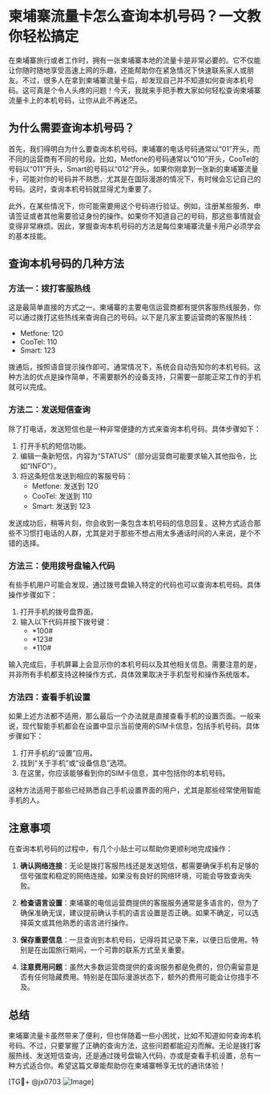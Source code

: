 # 柬埔寨流量卡怎么查询本机号码？一文教你轻松搞定

在柬埔寨旅行或者工作时，拥有一张柬埔寨本地的流量卡是非常必要的。它不仅能让你随时随地享受高速上网的乐趣，还能帮助你在紧急情况下快速联系家人或朋友。不过，很多人在拿到柬埔寨流量卡后，却发现自己并不知道如何查询本机号码。这可真是个令人头疼的问题！今天，我就来手把手教大家如何轻松查询柬埔寨流量卡上的本机号码，让你从此不再迷茫。

## 为什么需要查询本机号码？

首先，我们得明白为什么要查询本机号码。柬埔寨的电话号码通常以“01”开头，而不同的运营商有不同的号段。比如，Metfone的号码通常以“010”开头，CooTel的号码以“011”开头，Smart的号码以“012”开头。如果你刚拿到一张新的柬埔寨流量卡，可能对你的号码并不熟悉，尤其是在国际漫游的情况下，有时候会忘记自己的号码。这时，查询本机号码就显得尤为重要了。

此外，在某些情况下，你可能需要用这个号码进行验证。例如，注册某些服务、申请签证或者其他需要验证身份的操作。如果你不知道自己的号码，那这些事情就会变得非常麻烦。因此，掌握查询本机号码的方法是每位柬埔寨流量卡用户必须学会的基本技能。

## 查询本机号码的几种方法

### 方法一：拨打客服热线

这是最简单直接的方式之一。柬埔寨的主要电信运营商都有提供客服热线服务，你可以通过拨打这些热线来查询自己的号码。以下是几家主要运营商的客服热线：

- Metfone: 120
- CooTel: 110
- Smart: 123

拨通后，按照语音提示操作即可。通常情况下，系统会自动告知你的本机号码。这种方法的优点是操作简单，不需要额外的设备支持，只需要一部能正常工作的手机就可以完成。

### 方法二：发送短信查询

除了打电话，发送短信也是一种非常便捷的方式来查询本机号码。具体步骤如下：

1. 打开手机的短信功能。
2. 编辑一条新短信，内容为“STATUS”（部分运营商可能要求输入其他指令，比如“INFO”）。
3. 将这条短信发送到相应的客服号码：
   - Metfone: 发送到 120
   - CooTel: 发送到 110
   - Smart: 发送到 123

发送成功后，稍等片刻，你会收到一条包含本机号码的信息回复。这种方式适合那些不习惯打电话的人群，尤其是对于那些不想占用太多通话时间的人来说，是个不错的选择。

### 方法三：使用拨号盘输入代码

有些手机用户可能会发现，通过拨号盘输入特定的代码也可以查询本机号码。具体操作步骤如下：

1. 打开手机的拨号盘界面。
2. 输入以下代码并按下拨号键：
   - *100#
   - *123#
   - *110#

输入完成后，手机屏幕上会显示你的本机号码以及其他相关信息。需要注意的是，并非所有手机都支持这种操作方式，具体效果取决于手机型号和操作系统版本。

### 方法四：查看手机设置

如果上述方法都不适用，那么最后一个办法就是直接查看手机的设置页面。一般来说，现代智能手机都会在设置中显示当前使用的SIM卡信息，包括手机号码。具体步骤如下：

1. 打开手机的“设置”应用。
2. 找到“关于手机”或“设备信息”选项。
3. 在这里，你应该能够看到你的SIM卡信息，其中包括你的本机号码。

这种方法适用于那些已经熟悉自己手机设置界面的用户，尤其是那些经常使用智能手机的人。

## 注意事项

在查询本机号码的过程中，有几个小贴士可以帮助你更顺利地完成操作：

1. **确认网络连接**：无论是拨打客服热线还是发送短信，都需要确保手机有足够的信号强度和稳定的网络连接。如果没有良好的网络环境，可能会导致查询失败。
   
2. **检查语言设置**：柬埔寨的电信运营商提供的客服服务通常是多语言的，但为了确保准确无误，建议提前确认手机的语言设置是否正确。如果不确定，可以选择英文或其他熟悉的语言进行操作。

3. **保存重要信息**：一旦查询到本机号码，记得将其记录下来，以便日后使用。特别是在出国旅行期间，一个可靠的联系方式至关重要。

4. **注意费用问题**：虽然大多数运营商提供的查询服务都是免费的，但仍需留意是否有任何隐藏费用。特别是在国际漫游状态下，额外的费用可能会让你措手不及。

## 总结

柬埔寨流量卡虽然带来了便利，但也伴随着一些小困扰，比如不知道如何查询本机号码。不过，只要掌握了正确的查询方法，这些问题都能迎刃而解。无论是拨打客服热线、发送短信查询，还是通过拨号盘输入代码，亦或是查看手机设置，总有一种方式适合你。希望这篇文章能帮助你在柬埔寨畅享无忧的通讯体验！

[TG💪+ @jx0703 ![Image](https://github.com/user-attachments/assets/dbca1d08-cadb-493c-b0ec-ad6f7a83f270)]